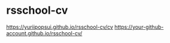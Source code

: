 # rsschool-cv
https://yuriipopsui.github.io/rsschool-cv/cv
https://your-github-account.github.io/rsschool-cv/

